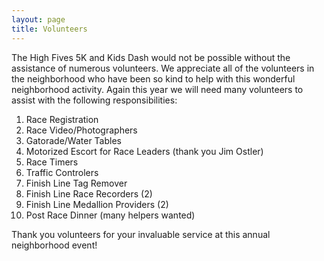 ```yaml
---
layout: page
title: Volunteers
---
```

The High Fives 5K and Kids Dash would not be possible without the assistance of numerous volunteers. We appreciate all of the volunteers in the neighborhood who have been so kind to help with this wonderful neighborhood activity. Again this year we will need many volunteers to assist with the following responsibilities:

1. Race Registration
2. Race Video/Photographers
3. Gatorade/Water  Tables
4. Motorized Escort for Race Leaders (thank you Jim Ostler)
5. Race Timers
6. Traffic Controlers
7. Finish Line Tag Remover
8. Finish Line Race Recorders (2)
9. Finish Line Medallion Providers (2)
10. Post Race Dinner (many helpers wanted)

Thank you volunteers for your invaluable service at this annual neighborhood event!
